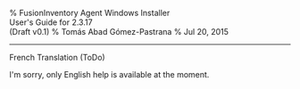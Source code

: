 % FusionInventory Agent Windows Installer\
  User's Guide for 2.3.17\
  (Draft v0.1)
% Tomás Abad Gómez-Pastrana
% Jul 20, 2015

----------

French Translation (ToDo)

I'm sorry, only English help is available at the moment.
